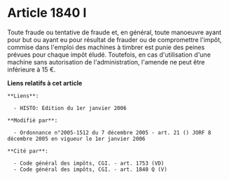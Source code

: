 # Article 1840 I

Toute fraude ou tentative de fraude et, en général, toute manoeuvre ayant pour but ou ayant eu pour résultat de frauder ou de
compromettre l'impôt, commise dans l'emploi des machines à timbrer est punie des peines prévues pour chaque impôt éludé.
Toutefois, en cas d'utilisation d'une machine sans autorisation de l'administration, l'amende ne peut être inférieure à 15 €.

**Liens relatifs à cet article**

	**Liens**:

	  - HISTO: Edition du 1er janvier 2006

	**Modifié par**:

	  - Ordonnance n°2005-1512 du 7 décembre 2005 - art. 21 () JORF 8 décembre 2005 en vigueur le 1er janvier 2006

	**Cité par**:

	  - Code général des impôts, CGI. - art. 1753 (VD)
	  - Code général des impôts, CGI. - art. 1840 Q (V)
